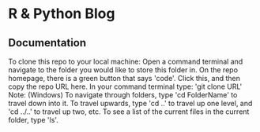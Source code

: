 # R & Python Blog

## Documentation 

To clone this repo to your local machine:
Open a command terminal and navigate to the folder you would like to store this folder in.
On the repo homepage, there is a green button that says 'code'. Click this, and then copy the repo URL here.
In your command terminal type:
'git clone URL'
Note: (Windows) To navigate through folders, type 'cd FolderName' to travel down into it. To travel upwards, type 'cd ..' to travel up one level, and 'cd ../..' to travel up two, etc. To see a list of the current files in the current folder, type 'ls'. 
